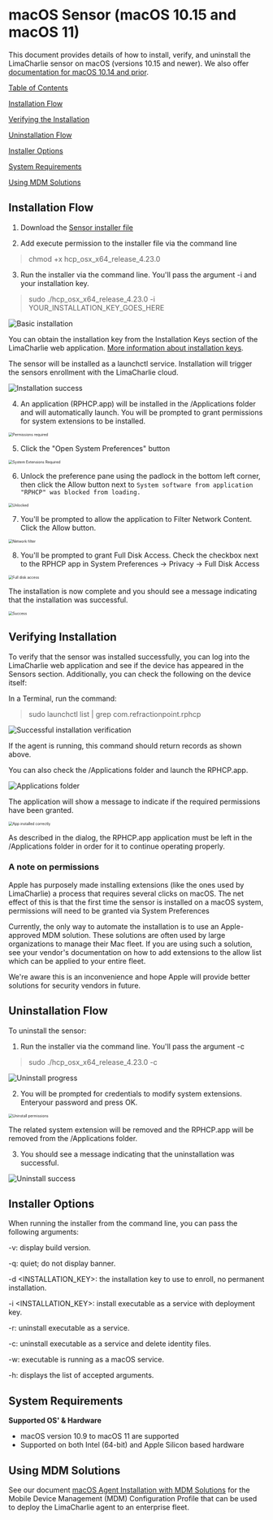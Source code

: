 # macOS Sensor (macOS 10.15 and macOS 11)

This document provides details of how to install, verify, and uninstall the LimaCharlie sensor on macOS (versions 10.15 and newer).  We also offer [documentation for macOS 10.14 and prior](macOS_sensor_installation-older.md).



<u>Table of Contents</u>

[Installation Flow](#Installation-Flow)

[Verifying the Installation](#Verifying-Installation)

[Uninstallation Flow](#Uninstallation-Flow)

[Installer Options](#Installer-Options)

[System Requirements](#System-Requirements)

[Using MDM Solutions](#Using-MDM-Solutions)

<a name="Installation-Flow"></a>

## Installation Flow

1. Download the [Sensor installer file](https://app.limacharlie.io/get/mac/64)



2. Add execute permission to the installer file via the command line

> chmod +x hcp_osx_x64_release_4.23.0



3. Run the installer via the command line.  You'll pass the argument -i and your installation key.

> sudo ./hcp_osx_x64_release_4.23.0 -i YOUR_INSTALLATION_KEY_GOES_HERE

<img src="https://storage.googleapis.com/limacharlie-io/doc/sensor-installation/macOS/images/Installation/01-Basic_installation.png" alt="Basic installation" style="zoom:100%;" />

You can obtain the installation key from the Installation Keys section of the LimaCharlie web application.  [More information about installation keys](https://doc.limacharlie.io/docs/documentation/docs/manage_keys.md).

The sensor will be installed as a launchctl service.  Installation will trigger the sensors enrollment with the LimaCharlie cloud.

<img src="https://storage.googleapis.com/limacharlie-io/doc/sensor-installation/macOS/images/Installation/02-Installation_success.png" alt="Installation success" style="zoom:100%;" />

4. An application (RPHCP.app) will be installed in the /Applications folder and will automatically launch.  You will be prompted to grant permissions for system extensions to be installed.

<img src="https://storage.googleapis.com/limacharlie-io/doc/sensor-installation/macOS/images/Installation/03-Permissions_Required.png" alt="Permissions required" style="zoom:50%;" />

5.  Click the "Open System Preferences" button

<img src="https://storage.googleapis.com/limacharlie-io/doc/sensor-installation/macOS/images/Installation/04-System_Extension_Required.png" alt="System Extensions Required" style="zoom:50%;" />

6.  Unlock the preference pane using the padlock in the bottom left corner, then click the Allow button next to `System software from application "RPHCP" was blocked from loading.`

<img src="https://storage.googleapis.com/limacharlie-io/doc/sensor-installation/macOS/images/Installation/06-Allow_System_Software_Unlocked.png" alt="Unlocked" style="zoom:50%;" />

7.  You'll be prompted to allow the application to Filter Network Content.  Click the Allow button.

<img src="https://storage.googleapis.com/limacharlie-io/doc/sensor-installation/macOS/images/Installation/07--Network_Filter.png" alt="Network filter" style="zoom:50%;" />

8.  You'll be prompted to grant Full Disk Access.  Check the checkbox next to the RPHCP app in System Preferences -> Privacy -> Full Disk Access

<img src="https://storage.googleapis.com/limacharlie-io/doc/sensor-installation/macOS/images/Installation/08-Full_Disk_Access.png" alt="Full disk access" style="zoom:50%;" />

The installation is now complete and you should see a message indicating that the installation was successful.

<img src="https://storage.googleapis.com/limacharlie-io/doc/sensor-installation/macOS/images/Installation/09-Success.png" alt="Success" style="zoom:50%;" />

<a name="Verifying-Installation"></a>
## Verifying Installation

To verify that the sensor was installed successfully, you can log into the LimaCharlie web application and see if the device has appeared in the Sensors section.  Additionally, you can check the following on the device itself:

In a Terminal, run the command:

> sudo launchctl list | grep com.refractionpoint.rphcp

<img src="https://storage.googleapis.com/limacharlie-io/doc/sensor-installation/macOS/images/Verification/Verification-installation-successful.png" alt="Successful installation verification" style="zoom:100%;" />

If the agent is running, this command should return records as shown above.



You can also check the /Applications folder and launch the RPHCP.app.

<img src="https://storage.googleapis.com/limacharlie-io/doc/sensor-installation/macOS/images/Installation/10-Applications.png" alt="Applications folder" style="zoom:100%;" />



The application will show a message to indicate if the required permissions have been granted.

<img src="https://storage.googleapis.com/limacharlie-io/doc/sensor-installation/macOS/images/Installation/11-App_Installed_Correctly.png" alt="App installed correctly" style="zoom:50%;" />

As described in the dialog, the RPHCP.app application must be left in the /Applications folder in order for it to continue operating properly.




### A note on permissions
Apple has purposely made installing extensions (like the ones used by LimaCharlie) a process that requires several clicks on macOS.  The net effect of this is that the first time the sensor is installed on a macOS system, permissions will need to be granted via System Preferences

Currently, the only way to automate the installation is to use an Apple-approved MDM solution. These solutions are often used by large organizations to manage their Mac fleet. If you are using such a solution, see your vendor's documentation on how to add extensions to the allow list which can be applied to your entire fleet.

We're aware this is an inconvenience and hope Apple will provide better solutions for security vendors in future.



<a name="Uninstallation-Flow"></a>
## Uninstallation Flow

To uninstall the sensor:

1. Run the installer via the command line.  You'll pass the argument -c

> sudo ./hcp_osx_x64_release_4.23.0 -c

<img src="https://storage.googleapis.com/limacharlie-io/doc/sensor-installation/macOS/images/Uninstallation/1-Uninstall_Progress.png" alt="Uninstall progress" style="zoom:100%;" />

2. You will be prompted for credentials to modify system extensions.  Enteryour password and press OK.

<img src="https://storage.googleapis.com/limacharlie-io/doc/sensor-installation/macOS/images/Uninstallation/2-Uninstaller_Permissions.png" alt="Uninstall permissions" style="zoom:50%;" />

The related system extension will be removed and the RPHCP.app will be removed from the /Applications folder.



3.  You should see a message indicating that the uninstallation was successful.

<img src="https://storage.googleapis.com/limacharlie-io/doc/sensor-installation/macOS/images/Uninstallation/3-Uninstall_Success.png" alt="Uninstall success" style="zoom:100%;" />


<a name="Installer-Options"></a>
## Installer Options

When running the installer from the command line, you can pass the following arguments:

-v: display build version.

-q: quiet; do not display banner.

-d <INSTALLATION_KEY>: the installation key to use to enroll, no permanent installation.

-i <INSTALLATION_KEY>: install executable as a service with deployment key.

-r: uninstall executable as a service.

-c: uninstall executable as a service and delete identity files.

-w: executable is running as a macOS service.

-h: displays the list of accepted arguments.



<a name="System-Requirements"></a>
## System Requirements

**Supported OS' & Hardware**

- macOS version 10.9 to macOS 11 are supported
- Supported on both Intel (64-bit) and Apple Silicon based hardware 

<a name="Using-MDM-Solutions"></a>
## Using MDM Solutions

See our document [macOS Agent Installation with MDM Solutions](https://doc.limacharlie.io/docs/documentation/ZG9jOjEwMzIyODk3-mac-os-agent-installation-with-mdm-solutions-mac-os-10-15-and-newer) for the Mobile Device Management (MDM) Configuration Profile that can be used to deploy the LimaCharlie agent to an enterprise fleet.
